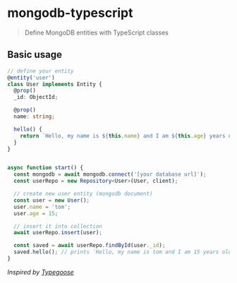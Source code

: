 # mongodb-typescript

> Define MongoDB entities with TypeScript classes

## Basic usage

```typescript
// define your entity
@entity('user')
class User implements Entity {
  @prop()
  _id: ObjectId;

  @prop()
  name: string;

  hello() {
    return `Hello, my name is ${this.name} and I am ${this.age} years old`;
  }
}


async function start() {
  const mongodb = await mongodb.connect('[your database url]');
  const userRepo = new Repository<User>(User, client);

  // create new user entity (mongodb document)
  const user = new User();
  user.name = 'tom';
  user.age = 15;

  // insert it into collection
  await userRepo.insert(user);

  const saved = await userRepo.findById(user._id);
  saved.hello(); // prints `Hello, my name is tom and I am 15 years old`
}
```

*Inspired by [Typegoose](https://www.npmjs.com/package/typegoose)*
